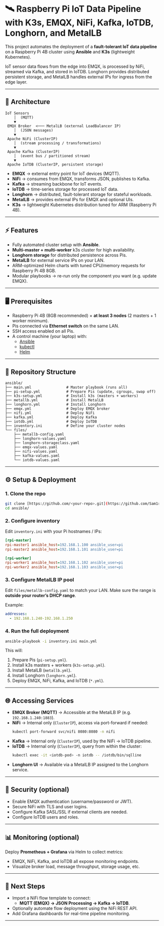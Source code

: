 # 🛰️ Raspberry Pi IoT Data Pipeline with K3s, EMQX, NiFi, Kafka, IoTDB, Longhorn, and MetalLB

This project automates the deployment of a **fault-tolerant IoT data pipeline** on a Raspberry Pi 4B cluster using **Ansible** and **K3s** (lightweight Kubernetes).

IoT sensor data flows from the edge into EMQX, is processed by NiFi, streamed via Kafka, and stored in IoTDB. Longhorn provides distributed persistent storage, and MetalLB handles external IPs for ingress from the edge layer.

---

## 📌 Architecture

```text
IoT Sensors
    │  (MQTT)
    ▼
 EMQX Broker  <─── MetalLB (external LoadBalancer IP)
    │  (JSON messages)
    ▼
 Apache NiFi (ClusterIP)
    │  (stream processing / transformations)
    ▼
 Apache Kafka (ClusterIP)
    │  (event bus / partitioned stream)
    ▼
 Apache IoTDB (ClusterIP, persistent storage)
```

-   **EMQX** → external entry point for IoT devices (MQTT).
-   **NiFi** → consumes from EMQX, transforms JSON, publishes to Kafka.
-   **Kafka** → streaming backbone for IoT events.
-   **IoTDB** → time-series storage for processed IoT data.
-   **Longhorn** → distributed, fault-tolerant storage for stateful workloads.
-   **MetalLB** → provides external IPs for EMQX and optional UIs.
-   **K3s** → lightweight Kubernetes distribution tuned for ARM (Raspberry Pi 4B).

---

## ⚡ Features

-   Fully automated cluster setup with **Ansible**.
-   **Multi-master + multi-worker** k3s cluster for high availability.
-   **Longhorn storage** for distributed persistence across Pis.
-   **MetalLB** for external service IPs on your LAN.
-   ARM-optimized Helm charts with tuned CPU/memory requests for Raspberry Pi 4B 8GB.
-   Modular playbooks → re-run only the component you want (e.g. update EMQX).

---

## 🖥️ Prerequisites

-   Raspberry Pi 4B (8GB recommended) × **at least 3 nodes** (2 masters + 1 worker minimum).
-   Pis connected via **Ethernet switch** on the same LAN.
-   SSH access enabled on all Pis.
-   A control machine (your laptop) with:
    -   [Ansible](https://docs.ansible.com/)
    -   [kubectl](https://kubernetes.io/docs/tasks/tools/)
    -   [Helm](https://helm.sh/)

---

## 📂 Repository Structure

```text
ansible/
├── main.yml                # Master playbook (runs all)
├── pi-setup.yml            # Prepare Pis (update, cgroups, swap off)
├── k3s-setup.yml           # Install k3s (masters + workers)
├── metallb.yml             # Install MetalLB
├── longhorn.yml            # Install Longhorn
├── emqx.yml                # Deploy EMQX broker
├── nifi.yml                # Deploy NiFi
├── kafka.yml               # Deploy Kafka
├── iotdb.yml               # Deploy IoTDB
├── inventory.ini           # Define your cluster nodes
└── files/
    ├── metallb-config.yaml
    ├── longhorn-values.yaml
    ├── longhorn-storageclass.yaml
    ├── emqx-values.yaml
    ├── nifi-values.yaml
    ├── kafka-values.yaml
    └── iotdb-values.yaml
```

---

## ⚙️ Setup & Deployment

### 1. Clone the repo

```bash
git clone [https://github.com/<your-repo>.git](https://github.com/Sam1rShaban1/k3s-iot-stack.git)
cd ansible/
```

### 2. Configure inventory

Edit `inventory.ini` with your Pi hostnames / IPs:

```ini
[rpi-master]
rpi-master1 ansible_host=192.168.1.100 ansible_user=pi
rpi-master2 ansible_host=192.168.1.101 ansible_user=pi

[rpi-worker]
rpi-worker1 ansible_host=192.168.1.102 ansible_user=pi
rpi-worker2 ansible_host=192.168.1.103 ansible_user=pi
```

### 3. Configure MetalLB IP pool

Edit `files/metallb-config.yaml` to match your LAN. Make sure the range is **outside your router’s DHCP range**.

Example:

```yaml
addresses:
  - 192.168.1.240-192.168.1.250
```

### 4. Run the full deployment

```bash
ansible-playbook -i inventory.ini main.yml
```

This will:

1.  Prepare Pis (`pi-setup.yml`).
2.  Install k3s masters + workers (`k3s-setup.yml`).
3.  Install MetalLB (`metallb.yml`).
4.  Install Longhorn (`longhorn.yml`).
5.  Deploy EMQX, NiFi, Kafka, and IoTDB (`*.yml`).

---

## 🌐 Accessing Services

-   **EMQX Broker (MQTT)** → Accessible at the MetalLB IP (e.g. `192.168.1.240:1883`).
-   **NiFi** → Internal only (`ClusterIP`), access via port-forward if needed:
    ```bash
    kubectl port-forward svc/nifi 8080:8080 -n nifi
    ```
-   **Kafka** → Internal only (`ClusterIP`), used by the NiFi → IoTDB pipeline.
-   **IoTDB** → Internal only (`ClusterIP`), query from within the cluster:
    ```bash
    kubectl exec -it <iotdb-pod> -n iotdb -- /iotdb/bin/sqlline
    ```
-   **Longhorn UI** → Available via a MetalLB IP assigned to the Longhorn service.

---

## 🔐 Security (optional)

-   Enable EMQX authentication (username/password or JWT).
-   Secure NiFi with TLS and user logins.
-   Configure Kafka SASL/SSL if external clients are needed.
-   Configure IoTDB users and roles.

---

## 📊 Monitoring (optional)

Deploy **Prometheus + Grafana** via Helm to collect metrics:

-   EMQX, NiFi, Kafka, and IoTDB all expose monitoring endpoints.
-   Visualize broker load, message throughput, storage usage, etc.

---

## 🚀 Next Steps

-   Import a NiFi flow template to connect:
    -   **MQTT (EMQX) → JSON Processing → Kafka → IoTDB**.
-   Optionally automate flow deployment using the NiFi REST API.
-   Add Grafana dashboards for real-time pipeline monitoring.

---
